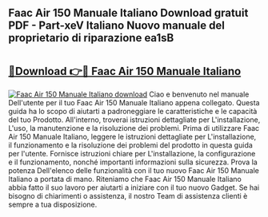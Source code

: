 ## Faac Air 150 Manuale Italiano Download gratuit PDF - Part-xeV Italiano Nuovo manuale del proprietario di riparazione ea1sB

# <h2><a href="http://dfalzpg.blite.top/?on=Faac+Air+150+Manuale+Italiano">🔗Download 👉🔴 Faac Air 150 Manuale Italiano</a></h2>

[![Faac Air 150 Manuale Italiano download](https://i.imgur.com/lujVjoI.png)](http://dfalzpg.blite.top/?on=Faac+Air+150+Manuale+Italiano)
Ciao e benvenuto nel manuale Dell'utente per il tuo Faac Air 150 Manuale Italiano appena collegato. Questa guida ha lo scopo di aiutarti a padroneggiare le caratteristiche e le capacità del tuo Prodotto. All'interno, troverai istruzioni dettagliate per L'installazione, L'uso, la manutenzione e la risoluzione dei problemi. Prima di utilizzare Faac Air 150 Manuale Italiano, leggere le istruzioni dettagliate per L'installazione, il funzionamento e la risoluzione dei problemi del prodotto in questa guida per l'utente. Fornisce istruzioni chiare per L'installazione, la configurazione e il funzionamento, nonché importanti informazioni sulla sicurezza. Prova la potenza Dell'elenco delle funzionalità con il tuo nuovo Faac Air 150 Manuale Italiano a portata di mano. Riteniamo che Faac Air 150 Manuale Italiano abbia fatto il suo lavoro per aiutarti a iniziare con il tuo nuovo Gadget. Se hai bisogno di chiarimenti o assistenza, il nostro Team di assistenza clienti è sempre a tua disposizione.

